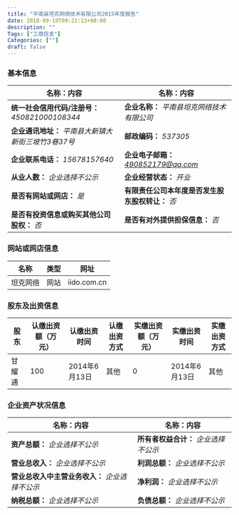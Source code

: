 ```yaml
---
title: "平南县坦克网络技术有限公司2015年度报告"
date: 2018-09-10T09:22:13+08:00
description: ""
Tags: ["工商信息"]
Categories: [""]
draft: false
---
```


### 基本信息
名称：内容 | 名称：内容
--- | ---
**统一社会信用代码/注册号：** *450821000108344* | **企业名称：** *平南县坦克网络技术有限公司*
**企业通讯地址：** *平南县大新镇大新街三坡竹3巷37号* | **邮政编码：** *537305*
**企业联系电话：** *15678157640* | **企业电子邮箱：** *490852179@qq.com*
**从业人数：** *企业选择不公示* | **企业经营状态：** *开业*
**是否有网站或网店：** *是* | **有限责任公司本年度是否发生股东股权转让：** *否*
**是否有投资信息或购买其他公司股权：** *否* | **是否有对外提供担保信息：** *否*

### 网站或网店信息
名称 | 类型 | 网址
--- | --- | ---
坦克网络 | 网站 | iido.com.cn

### 股东及出资信息
股东 | 认缴出资额（万元） | 认缴出资时间 | 认缴出资方式 | 实缴出资额（万元） | 实缴出资时间 | 实缴出资方式
--- | ---| --- | --- | --- | --- | ---
甘耀通 | 100 | 2014年6月13日 | 其他 | 0 | 2014年6月13日 | 其他

### 企业资产状况信息
名称：内容 | 名称：内容
--- | ---
**资产总额：** *企业选择不公示* | **所有者权益合计：** *企业选择不公示*
**营业总收入：** *企业选择不公示* | **利润总额：** *企业选择不公示*
**营业总收入中主营业务收入：** *企业选择不公示* | **净利润：** *企业选择不公示*
**纳税总额：** *企业选择不公示* | **负债总额：** *企业选择不公示*